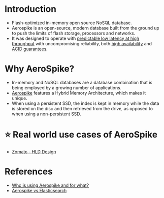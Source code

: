 # Introduction
- Flash-optimized in-memory open source NoSQL database. 
- Aerospike is an open-source, modern database built from the ground up to push the limits of flash storage, processors and networks. 
- It was designed to operate with [predictable low latency at high throughput](../../0_SystemGlossaries/Scalability/LatencyThroughput.md) with uncompromising reliability, both [high availability](../../0_SystemGlossaries/Reliability/HighAvailability.md) and [ACID guarantees](../1_Glossaries/ACIDTransactions/Readme.md).

# Why AeroSpike?
- In-memory and NoSQL databases are a database combination that is being employed by a growing number of applications. 
- [Aerospike](https://www.trustradius.com/reviews/aerospike-2022-01-08-07-24-05) features a Hybrid Memory Architecture, which makes it unique. 
- When using a persistent SSD, the index is kept in memory while the data is stored on the disc and then retrieved from the drive, as opposed to when using a non-persistent SSD.

# :star: Real world use cases of AeroSpike
- [Zomato - HLD Design](../../../3_HLDDesignProblems/ZomatoDesign)

# References
- [Who is using Aerospike and for what?](https://www.quora.com/Who-is-using-Aerospike-and-for-what)
- [Aerospike vs Elasticsearch](https://stackshare.io/stackups/aerospike-vs-elasticsearch)